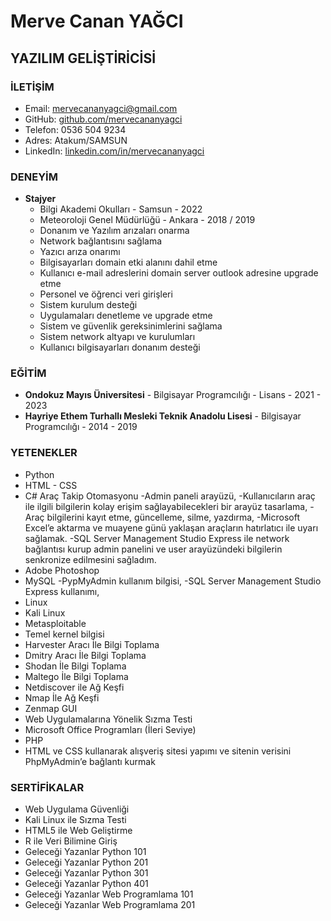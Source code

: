 # Merve Canan YAĞCI
## YAZILIM GELİŞTİRİCİSİ

### İLETİŞİM
- Email: [mervecananyagci@gmail.com](mailto:mervecananyagci@gmail.com)
- GitHub: [github.com/mervecananyagci](https://github.com/mervecananyagci)
- Telefon: 0536 504 9234
- Adres: Atakum/SAMSUN
- LinkedIn: [linkedin.com/in/mervecananyagci](https://www.linkedin.com/in/mervecananyagci)

### DENEYİM
- **Stajyer**
  - Bilgi Akademi Okulları - Samsun - 2022
  - Meteoroloji Genel Müdürlüğü - Ankara - 2018 / 2019
  - Donanım ve Yazılım arızaları onarma
  - Network bağlantısını sağlama
  - Yazıcı arıza onarımı
  - Bilgisayarları domain etki alanını dahil etme
  - Kullanıcı e-mail adreslerini domain server outlook adresine upgrade etme
  - Personel ve öğrenci veri girişleri
  - Sistem kurulum desteği
  - Uygulamaları denetleme ve upgrade etme
  - Sistem ve güvenlik gereksinimlerini sağlama
  - Sistem network altyapı ve kurulumları
  - Kullanıcı bilgisayarları donanım desteği

### EĞİTİM
- **Ondokuz Mayıs Üniversitesi** - Bilgisayar Programcılığı - Lisans - 2021 - 2023
- **Hayriye Ethem Turhallı Mesleki Teknik Anadolu Lisesi** - Bilgisayar Programcılığı - 2014 - 2019

### YETENEKLER
- Python
- HTML - CSS
- C#
  Araç Takip Otomasyonu 
  -Admin paneli arayüzü,
  -Kullanıcıların araç ile ilgili bilgilerin kolay erişim
   sağlayabilecekleri bir arayüz tasarlama,
  -Araç bilgilerini kayıt etme, güncelleme, silme, yazdırma,
  -Microsoft Excel’e aktarma ve muayene günü yaklaşan
   araçların hatırlatıcı ile uyarı sağlamak.
  -SQL Server Management Studio Express ile network bağlantısı
   kurup admin panelini ve user arayüzündeki bilgilerin
   senkronize edilmesini sağladım.
- Adobe Photoshop
- MySQL
  -PypMyAdmin kullanım bilgisi,
  -SQL Server Management Studio Express kullanımı,
- Linux
- Kali Linux
 - Metasploitable
 - Temel kernel bilgisi
 - Harvester Aracı İle Bilgi Toplama
 - Dmitry Aracı İle Bilgi Toplama
 - Shodan İle Bilgi Toplama
 - Maltego İle Bilgi Toplama
 - Netdiscover ile Ağ Keşfi
 - Nmap İle Ağ Keşfi
 - Zenmap GUI
 - Web Uygulamalarına Yönelik Sızma Testi
- Microsoft Office Programları (İleri Seviye)
- PHP
- HTML ve CSS kullanarak alışveriş sitesi yapımı ve sitenin verisini PhpMyAdmin’e bağlantı kurmak

### SERTİFİKALAR
- Web Uygulama Güvenliği
- Kali Linux ile Sızma Testi
- HTML5 ile Web Geliştirme
- R ile Veri Bilimine Giriş
- Geleceği Yazanlar Python 101
- Geleceği Yazanlar Python 201
- Geleceği Yazanlar Python 301
- Geleceği Yazanlar Python 401
- Geleceği Yazanlar Web Programlama 101
- Geleceği Yazanlar Web Programlama 201

